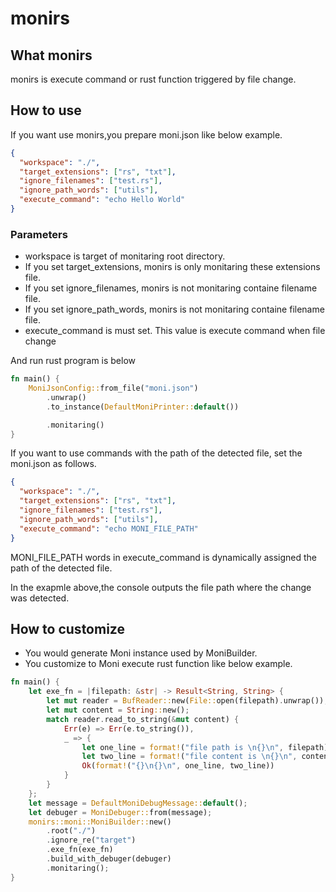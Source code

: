 # monirs

## What monirs

monirs is execute command or rust function triggered by file change.

## How to use

If you want use monirs,you prepare moni.json like below example.

```json
{
  "workspace": "./",
  "target_extensions": ["rs", "txt"],
  "ignore_filenames": ["test.rs"],
  "ignore_path_words": ["utils"],
  "execute_command": "echo Hello World"
}
```

### Parameters

- workspace is target of monitaring root directory.
- If you set target_extensions, monirs is only monitaring these extensions file.
- If you set ignore_filenames, monirs is not monitaring containe filename file.
- If you set ignore_path_words, monirs is not monitaring containe filename file.
- execute_command is must set. This value is execute command when file change

And run rust program is below<br>

```rust
fn main() {
    MoniJsonConfig::from_file("moni.json")
        .unwrap()
        .to_instance(DefaultMoniPrinter::default())

        .monitaring()
}

```

If you want to use commands with the path of the detected file, set the moni.json as follows.

```json
{
  "workspace": "./",
  "target_extensions": ["rs", "txt"],
  "ignore_filenames": ["test.rs"],
  "ignore_path_words": ["utils"],
  "execute_command": "echo MONI_FILE_PATH"
}
```

MONI_FILE_PATH words in execute_command is dynamically assigned the path of the detected file.<br>

In the exapmle above,the console outputs the file path where the change was detected.

## How to customize

- You would generate Moni instance used by MoniBuilder.
- You customize to Moni execute rust function like below example.

```rust
fn main() {
    let exe_fn = |filepath: &str| -> Result<String, String> {
        let mut reader = BufReader::new(File::open(filepath).unwrap());
        let mut content = String::new();
        match reader.read_to_string(&mut content) {
            Err(e) => Err(e.to_string()),
            _ => {
                let one_line = format!("file path is \n{}\n", filepath);
                let two_line = format!("file content is \n{}\n", content);
                Ok(format!("{}\n{}\n", one_line, two_line))
            }
        }
    };
    let message = DefaultMoniDebugMessage::default();
    let debuger = MoniDebuger::from(message);
    monirs::moni::MoniBuilder::new()
        .root("./")
        .ignore_re("target")
        .exe_fn(exe_fn)
        .build_with_debuger(debuger)
        .monitaring();
}
```
